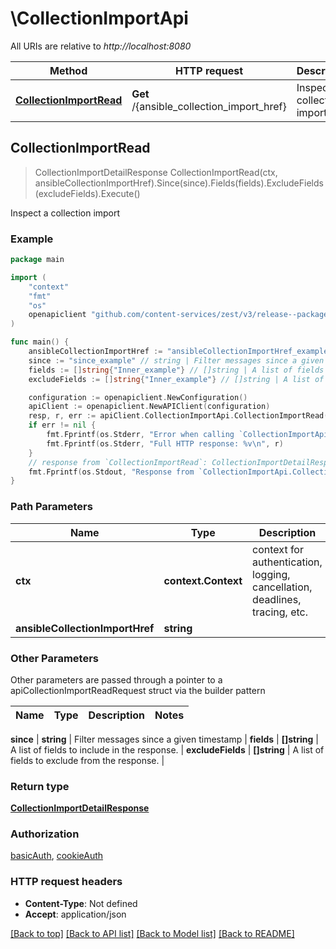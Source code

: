 # \CollectionImportApi

All URIs are relative to *http://localhost:8080*

Method | HTTP request | Description
------------- | ------------- | -------------
[**CollectionImportRead**](CollectionImportApi.md#CollectionImportRead) | **Get** /{ansible_collection_import_href} | Inspect a collection import



## CollectionImportRead

> CollectionImportDetailResponse CollectionImportRead(ctx, ansibleCollectionImportHref).Since(since).Fields(fields).ExcludeFields(excludeFields).Execute()

Inspect a collection import



### Example

```go
package main

import (
    "context"
    "fmt"
    "os"
    openapiclient "github.com/content-services/zest/v3/release--package-name&#x3D;zest"
)

func main() {
    ansibleCollectionImportHref := "ansibleCollectionImportHref_example" // string | 
    since := "since_example" // string | Filter messages since a given timestamp (optional)
    fields := []string{"Inner_example"} // []string | A list of fields to include in the response. (optional)
    excludeFields := []string{"Inner_example"} // []string | A list of fields to exclude from the response. (optional)

    configuration := openapiclient.NewConfiguration()
    apiClient := openapiclient.NewAPIClient(configuration)
    resp, r, err := apiClient.CollectionImportApi.CollectionImportRead(context.Background(), ansibleCollectionImportHref).Since(since).Fields(fields).ExcludeFields(excludeFields).Execute()
    if err != nil {
        fmt.Fprintf(os.Stderr, "Error when calling `CollectionImportApi.CollectionImportRead``: %v\n", err)
        fmt.Fprintf(os.Stderr, "Full HTTP response: %v\n", r)
    }
    // response from `CollectionImportRead`: CollectionImportDetailResponse
    fmt.Fprintf(os.Stdout, "Response from `CollectionImportApi.CollectionImportRead`: %v\n", resp)
}
```

### Path Parameters


Name | Type | Description  | Notes
------------- | ------------- | ------------- | -------------
**ctx** | **context.Context** | context for authentication, logging, cancellation, deadlines, tracing, etc.
**ansibleCollectionImportHref** | **string** |  | 

### Other Parameters

Other parameters are passed through a pointer to a apiCollectionImportReadRequest struct via the builder pattern


Name | Type | Description  | Notes
------------- | ------------- | ------------- | -------------

 **since** | **string** | Filter messages since a given timestamp | 
 **fields** | **[]string** | A list of fields to include in the response. | 
 **excludeFields** | **[]string** | A list of fields to exclude from the response. | 

### Return type

[**CollectionImportDetailResponse**](CollectionImportDetailResponse.md)

### Authorization

[basicAuth](../README.md#basicAuth), [cookieAuth](../README.md#cookieAuth)

### HTTP request headers

- **Content-Type**: Not defined
- **Accept**: application/json

[[Back to top]](#) [[Back to API list]](../README.md#documentation-for-api-endpoints)
[[Back to Model list]](../README.md#documentation-for-models)
[[Back to README]](../README.md)

